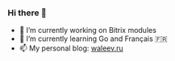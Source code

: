 ### Hi there 👋

- 🔭 I’m currently working on Bitrix modules
- 🌱 I’m currently learning Go and Français 🇫🇷
- 📫 My personal blog: [waleev.ru](https://waleev.ru/)

